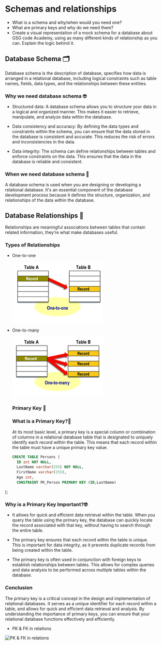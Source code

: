 # Schemas and relationships
- What is a schema and why/when would you need one?
- What are primary keys and why do we need them?
- Create a visual representation of a mock schema for a database about GSG code Academy, using as many different kinds of relationship as you can. Explain the logic behind it.

## Database Schema 🗂️
Database schema is the description of database, specifies how data is arranged in a relational database, including logical constraints such as table names, fields, data types, and the relationships between these entities.

### Why we need database schema 🤓
- Structured data: A database schema allows you to structure your data in a logical and organized manner. This makes it easier to retrieve, manipulate, and analyze data within the database.

- Data consistency and accuracy: By defining the data types and constraints within the schema, you can ensure that the data stored in the database is consistent and accurate. This reduces the risk of errors and inconsistencies in the data.

- Data integrity: The schema can define relationships between tables and enforce constraints on the data. This ensures that the data in the database is reliable and consistent.

### When we need database schema 🤔
A database schema is used when you are designing or developing a relational database. It's an essential component of the database development process because it defines the structure, organization, and relationships of the data within the database.

## Database Relationships 🔗

Relationships are meaningful associations between tables that contain related information, they’re what make databases useful.

### Types of Relationships

- One-to-one

  ![One-to-one](./images/one-to-one.gif)

- One-to-many

  ![One-to-many](./images/one-to-many.gif)

  
  ### Primary Key 🔑

  ### What is a Primary Key?👀
  At its most basic level, a primary key is a special column or combination of columns in a relational database table that is designated to uniquely identify each record within the table. This means that each record within the table must have a unique primary key value.
  ```sql
  CREATE TABLE Persons (
    ID int NOT NULL,
    LastName varchar(255) NOT NULL,
    FirstName varchar(255),
    Age int,
    CONSTRAINT PK_Person PRIMARY KEY (ID,LastName)
);


### Why is a Primary Key Important?🤓
- It allows for quick and efficient data retrieval within the table. When you query the table using the primary key, the database can quickly locate the record associated with that key, without having to search through the entire table.

- The primary key ensures that each record within the table is unique. This is important for data integrity, as it prevents duplicate records from being created within the table.

- The primary key is often used in conjunction with foreign keys to establish relationships between tables. This allows for complex queries and data analysis to be performed across multiple tables within the database.

### Conclusion
The primary key is a critical concept in the design and implementation of relational databases. It serves as a unique identifier for each record within a table, and allows for quick and efficient data retrieval and analysis. By understanding the importance of primary keys, you can ensure that your relational database functions effectively and efficiently.

- PK & FK in relations

 ![PK & FK in relations](./images/postssql.png)
